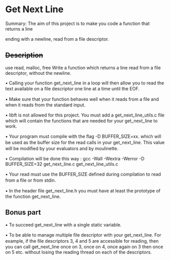 

# Get Next Line

Summary: The aim of this project is to make you code a function that returns a line

ending with a newline, read from a ﬁle descriptor.


## ~~Description~~

use read, malloc, free Write a function which returns a line read from a file descriptor, without the newline.

• Calling your function get\_next\_line in a loop will then allow you to read the text available on a ﬁle descriptor one line at a time until the EOF.

• Make sure that your function behaves well when it reads from a ﬁle and when it reads from the standard input.

• libft is not allowed for this project. You must add a get\_next\_line\_utils.c ﬁle which will contain the functions that are needed for your get\_next\_line to work.

• Your program must compile with the ﬂag -D BUFFER\_SIZE=xx. which will be used as the buﬀer size for the read calls in your get\_next\_line. This value will be modiﬁed by your evaluators and by moulinette.

• Compilation will be done this way : gcc -Wall -Wextra -Werror -D BUFFER\_SIZE=32 get\_next\_line.c get\_next\_line\_utils.c

• Your read must use the BUFFER\_SIZE deﬁned during compilation to read from a ﬁle or from stdin.

• In the header ﬁle get\_next\_line.h you must have at least the prototype of the function get\_next\_line.

## Bonus part

• To succeed get\_next\_line with a single static variable.

• To be able to manage multiple ﬁle descriptor with your get\_next\_line. For example, if the ﬁle descriptors 3, 4 and 5 are accessible for reading, then you can call get\_next\_line once on 3, once on 4, once again on 3 then once on 5 etc. without losing the reading thread on each of the descriptors.
